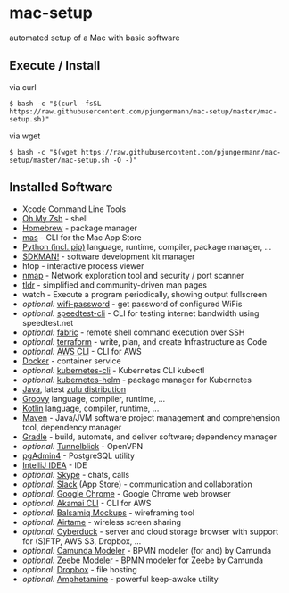 # mac-setup
automated setup of a Mac with basic software

## Execute / Install
via curl
```
$ bash -c "$(curl -fsSL https://raw.githubusercontent.com/pjungermann/mac-setup/master/mac-setup.sh)"
```

via wget
```
$ bash -c "$(wget https://raw.githubusercontent.com/pjungermann/mac-setup/master/mac-setup.sh -O -)"
```

## Installed Software
* Xcode Command Line Tools
* [Oh My Zsh](https://ohmyz.sh/) - shell
* [Homebrew](https://brew.sh/) - package manager
* [mas](https://github.com/mas-cli/mas) - CLI for the Mac App Store
* [Python (incl. pip)](https://www.python.org/) language, runtime, compiler, package manager, ...
* [SDKMAN!](https://sdkman.io/) - software development kit manager
* htop - interactive process viewer
* [nmap](https://nmap.org/) - Network exploration tool and security / port scanner
* [tldr](https://tldr.sh/) - simplified and community-driven man pages
* watch - Execute a program periodically, showing output fullscreen
* _optional:_ [wifi-password](https://github.com/rauchg/wifi-password) - get password of configured WiFis
* _optional:_ [speedtest-cli](https://github.com/sivel/speedtest-cli) - CLI for testing internet bandwidth using speedtest.net
* _optional:_ [fabric](https://www.fabfile.org/) - remote shell command execution over SSH
* _optional:_ [terraform](https://www.terraform.io/) - write, plan, and create Infrastructure as Code
* _optional:_ [AWS CLI](https://aws.amazon.com/cli/) - CLI for AWS
* [Docker](https://hub.docker.com/) - container service
* _optional:_ [kubernetes-cli](https://kubernetes.io/docs/reference/kubectl/overview/) - Kubernetes CLI kubectl
* _optional:_ [kubernetes-helm](https://helm.sh/) - package manager for Kubernetes
* [Java](https://www.oracle.com/technetwork/java/javase/overview/index.html), latest [zulu distribution](https://www.azul.com/downloads/zulu-community/)
* [Groovy](https://groovy-lang.org/) language, compiler, runtime, ...
* [Kotlin](https://kotlinlang.org/) language, compiler, runtime, ...
* [Maven](https://maven.apache.org/) - Java/JVM software project management and comprehension tool, dependency manager
* [Gradle](https://gradle.org/) - build, automate, and deliver software; dependency manager
* _optional:_ [Tunnelblick](https://tunnelblick.net/) - OpenVPN
* [pgAdmin4](https://www.pgadmin.org/) - PostgreSQL utility
* [IntelliJ IDEA](https://www.jetbrains.com/idea/) - IDE
* _optional:_ [Skype](https://www.skype.com/) - chats, calls
* _optional:_ [Slack](https://slack.com/) (App Store) - communication and collaboration
* _optional:_ [Google Chrome](https://www.google.com/chrome/) - Google Chrome web browser
* _optional:_ [Akamai CLI](https://github.com/akamai/cli) - CLI for AWS
* _optional:_ [Balsamiq Mockups](https://balsamiq.com/wireframes/) - wireframing tool
* _optional:_ [Airtame](https://airtame.com/) - wireless screen sharing
* _optional:_ [Cyberduck](https://cyberduck.io/) - server and cloud storage browser with support for (S)FTP, AWS S3, Dropbox, ...
* _optional:_ [Camunda Modeler](https://camunda.com/download/modeler/) - BPMN modeler (for and) by Camunda
* _optional:_ [Zeebe Modeler](https://github.com/zeebe-io/zeebe-modeler) - BPMN modeler for Zeebe by Camunda
* _optional:_ [Dropbox](https://www.dropbox.com/) - file hosting
* _optional:_ [Amphetamine](https://apps.apple.com/de/app/amphetamine/id937984704?mt=12) - powerful keep-awake utility
